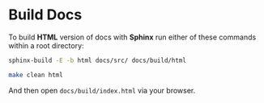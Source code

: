 # Build Docs

To build **HTML** version of docs with **Sphinx** run either of these commands within a root directory:
```sh
sphinx-build -E -b html docs/src/ docs/build/html
```
```sh
make clean html
```

And then open `docs/build/index.html` via your browser.
